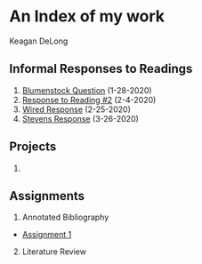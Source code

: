 # An Index of my work

Keagan DeLong
## Informal Responses to Readings

1. [Blumenstock Question](https://kndelong.github.io/Data-150-Index-of-Work/blumenstock) (1-28-2020)
2. [Response to Reading #2](https://kndelong.github.io/Data-150-Index-of-Work/Reading2) (2-4-2020)
3. [Wired Response](https://kndelong.github.io/Data-150-Index-of-Work/2252020) (2-25-2020)
4. [Stevens Response](https://kndelong.github.io/Data-150-Index-of-Work/3262020) (3-26-2020)

## Projects

1. 

## Assignments

 1. Annotated Bibliography
 - [Assignment 1](https://kndelong.github.io/Data-150-Index-of-Work/Assignment1%3BAnnotatedBib)
  
 2. Literature Review
